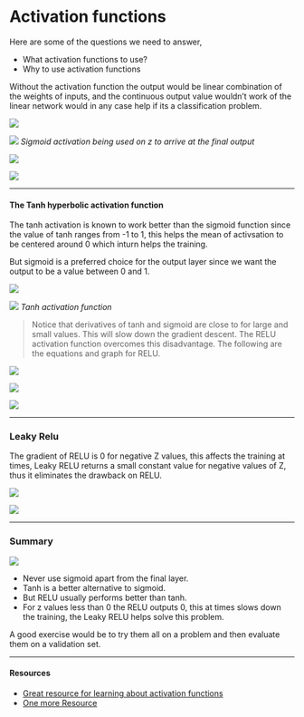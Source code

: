 # Activation functions

Here are some of the questions we need to answer,&nbsp;

- What activation functions to use?
- Why to use activation functions

Without the activation function the output would be linear combination of the weights of inputs, and the continuous output value wouldn’t work of the linear network would in any case help if its a classification problem.

 ![](https://cdn-images-1.medium.com/max/1200/1*-X8MGFQIWi_mtadHGUjIXw.png)

 ![](https://cdn-images-1.medium.com/max/1200/1*vKevkGT_IVJTDT7OJ8X1IA.png)
*Sigmoid activation being used on z to arrive at the final&nbsp;output&nbsp;*

 ![](https://cdn-images-1.medium.com/max/2000/1*NsGPP0vTeF6CheU3vzeslw.png)

 ![](https://cdn-images-1.medium.com/max/2000/1*6A3A_rt4YmumHusvTvVTxw.png)

* * *

#### The Tanh hyperbolic activation function

The tanh activation is known to work better than the sigmoid function since the value of tanh ranges from -1 to 1, this helps the mean of activsation to be centered around 0 which inturn helps the training.

But sigmoid is a preferred choice for the output layer since we want the output to be a value between 0 and 1.

 ![](https://cdn-images-1.medium.com/max/2000/1*ZA9OZIT6o5LTtD7HP18xvA.png)

 ![](https://cdn-images-1.medium.com/max/2000/1*sCEV7ZRZL4ekVyqCs4KyKA.png)
*Tanh activation function&nbsp;*

> Notice that derivatives of tanh and sigmoid are close to for large and small values. This will slow down the gradient descent. The RELU activation function overcomes this disadvantage. The following are the equations and graph for&nbsp;RELU.

 ![](https://cdn-images-1.medium.com/max/1600/1*TOlGSonMzi8gqFsKlySc6Q.png)

 ![](https://cdn-images-1.medium.com/max/2000/1*-5-9q7LOvVykztaPe6vBiA.png)

 ![](https://cdn-images-1.medium.com/max/1600/1*xfuB1IPXnwLVECRfm8zsEg.png)

* * *

### Leaky Relu

The gradient of RELU is 0 for negative Z values, this affects the training at times, Leaky RELU returns a small constant value for negative values of Z, thus it eliminates the drawback on RELU.

 ![](https://cdn-images-1.medium.com/max/2000/1*AH9cvzZPtJmC8P0sn-6CKA.png)

 ![](https://cdn-images-1.medium.com/max/2000/1*e4Ikoi2UorMZfcICoApaeg.png)

* * *

### **Summary** &nbsp;

 ![](https://cdn-images-1.medium.com/max/1200/1*i6jXH9kIZ_BYgdAU57bvIA.png)

- Never use sigmoid apart from the final layer.
- Tanh is a better alternative to sigmoid.&nbsp;
- But RELU usually performs better than tanh.
- For z values less than 0 the RELU outputs 0, this at times slows down the training, the Leaky RELU helps solve this problem.

A good exercise would be to try them all on a problem and then evaluate them on a validation set.&nbsp;

* * *

#### Resources&nbsp;

- [Great resource for learning about activation functions](https://medium.com/r/?url=https%3A%2F%2Fisaacchanghau.github.io%2Fpost%2Factivation_functions%2F)
- [One more Resource](https://medium.com/r/?url=https%3A%2F%2Ftowardsdatascience.com%2Factivation-functions-neural-networks-1cbd9f8d91d6)

